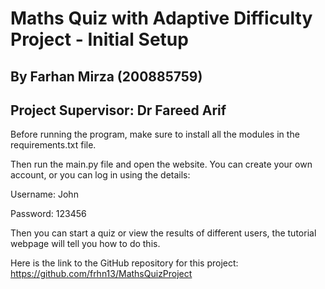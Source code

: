 # Maths Quiz with Adaptive Difficulty Project - Initial Setup
## By Farhan Mirza (200885759)
## Project Supervisor: Dr Fareed Arif

Before running the program, make sure to install all the modules in the requirements.txt file.

Then run the main.py file and open the website. You can create your own account, or you can log in using the details:

Username: John

Password: 123456

Then you can start a quiz or view the results of different users, the tutorial webpage will tell you how to do this.

Here is the link to the GitHub repository for this project: https://github.com/frhn13/MathsQuizProject